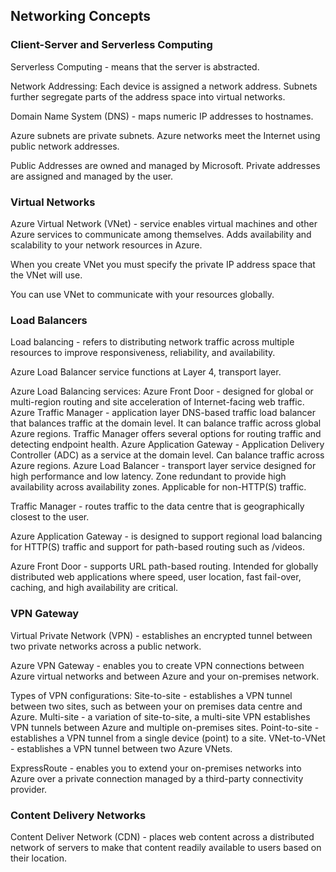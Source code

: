 ## Networking Concepts

### Client-Server and Serverless Computing

Serverless Computing - means that the server is abstracted.

Network Addressing:
	Each device is assigned a network address.
	Subnets further segregate parts of the address space into virtual networks.

Domain Name System (DNS) - maps numeric IP addresses to hostnames.

Azure subnets are private subnets.
Azure networks meet the Internet using public network addresses.

Public Addresses are owned and managed by Microsoft.
Private addresses are assigned and managed by the user.

### Virtual Networks

Azure Virtual Network (VNet) - service enables virtual machines and other Azure services to communicate among themselves.
	Adds availability and scalability to your network resources in Azure.

When you create VNet you must specify the private IP address space that the VNet will use.

You can use VNet to communicate with your resources globally.
### Load Balancers

Load balancing - refers to distributing network traffic across multiple resources to improve responsiveness, reliability, and availability.

Azure Load Balancer service functions at Layer 4, transport layer.

Azure Load Balancing services:
	Azure Front Door - designed for global or multi-region routing and site acceleration of Internet-facing web traffic. 
	Azure Traffic Manager - application layer DNS-based traffic load balancer that balances traffic at the domain level. It can balance traffic across global Azure regions. Traffic Manager offers several options for routing traffic and detecting endpoint health.
	Azure Application Gateway - Application Delivery Controller (ADC) as a service at the domain level. Can balance traffic across Azure regions. 
	Azure Load Balancer - transport layer service designed for high performance and low latency. Zone redundant to provide high availability across availability zones. Applicable for non-HTTP(S) traffic.

Traffic Manager - routes traffic to the data centre that is geographically closest to the user.

Azure Application Gateway - is designed to support regional load balancing for HTTP(S) traffic and support for path-based routing such as /videos.

Azure Front Door - supports URL path-based routing. Intended for globally distributed web applications where speed, user location, fast fail-over, caching, and high availability are critical.
### VPN Gateway

Virtual Private Network (VPN) - establishes an encrypted tunnel between two private networks across a public network.

Azure VPN Gateway - enables you to create VPN connections between Azure virtual networks and between Azure and your on-premises network.

Types of VPN configurations:
	Site-to-site - establishes a VPN tunnel between two sites, such as between your on premises data centre and Azure.
	Multi-site - a variation of site-to-site, a multi-site VPN establishes VPN tunnels between Azure and multiple on-premises sites.
	Point-to-site - establishes a VPN tunnel from a single device (point) to a site.
	VNet-to-VNet - establishes a VPN tunnel between two Azure VNets.

ExpressRoute - enables you to extend your on-premises networks into Azure over a private connection managed by a third-party connectivity provider.
### Content Delivery Networks

Content Deliver Network (CDN) - places web  content across a distributed network of servers to make that content readily available to users based on their location.

